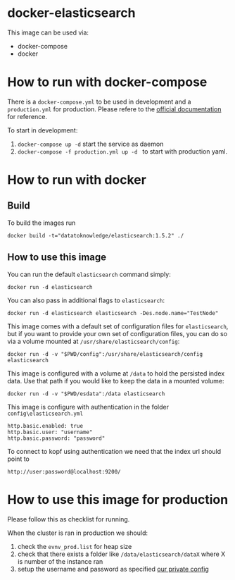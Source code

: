docker-elasticsearch
====================

This image can be used via:

-	docker-compose
-	docker

How to run with docker-compose
==============================

There is a `docker-compose.yml` to be used in development and a `production.yml` for production. Please refere to the [official documentation ](https://docs.docker.com/compose/extends/#example) for reference.

To start in development:

1.	`docker-compose up -d` start the service as daemon
2.	`docker-compose -f production.yml up -d ` to start with production yaml.

How to run with docker
======================

Build
-----

To build the images run

```
docker build -t="datatoknowledge/elasticsearch:1.5.2" ./
```

How to use this image
---------------------

You can run the default `elasticsearch` command simply:

```
docker run -d elasticsearch
```

You can also pass in additional flags to `elasticsearch`:

```
docker run -d elasticsearch elasticsearch -Des.node.name="TestNode"
```

This image comes with a default set of configuration files for `elasticsearch`, but if you want to provide your own set of configuration files, you can do so via a volume mounted at `/usr/share/elasticsearch/config`:

```
docker run -d -v "$PWD/config":/usr/share/elasticsearch/config elasticsearch
```

This image is configured with a volume at `/data` to hold the persisted index data. Use that path if you would like to keep the data in a mounted volume:

```
docker run -d -v "$PWD/esdata":/data elasticsearch
```

This image is configure with authentication in the folder `config\elasticsearch.yml`

```
http.basic.enabled: true
http.basic.user: "username"
http.basic.password: "password"
```

To connect to kopf using authentication we need that the index url should point to

```
http://user:password@localhost:9200/
```

How to use this image for production
====================================

Please follow this as checklist for running.

When the cluster is ran in production we should:

1.	check the `evnv_prod.list` for heap size
2.	check that there exists a folder like `/data/elasticsearch/dataX` where X is number of the instance ran
3.	setup the username and password as specified [our private config]()
